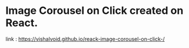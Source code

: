 # Image Corousel on Click created on React.

link : https://vishalvoid.github.io/reack-image-corousel-on-click-/
